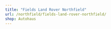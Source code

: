 ```yaml
---
title: "Fields Land Rover Northfield"
url: /northfield/fields-land-rover-northfield/
shop: Autohaus
---
```

